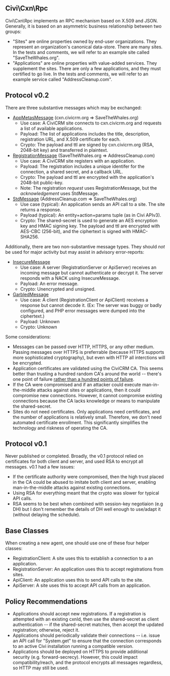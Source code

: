 Civi\Cxn\Rpc
------------

Civi\Cxn\Rpc implements an RPC mechanism based on X.509 and JSON.
Generally, it is based on an asymmetric business relationship between two
groups:

 * "Sites" are online properties owned by end-user organizations. They
   represent an organization's canonical data-store.  There are many sites.
   In the tests and comments, we will refer to an example site
   called "SaveTheWhales.org".
 * "Applications" are online properties with value-added services. They
   supplement the sites.  There are only a few applications, and they must
   certified to go live.  In the tests and comments, we will refer to an
   example service called "AddressCleanup.com".

Protocol v0.2
-------------

There are three substantive messages which may be exchanged:

 * [AppMetasMessage](src/Message/AppMetasMessage.php) (cxn.civicrm.org => SaveTheWhales.org)
   * Use case: A CiviCRM site connects to cxn.civicrm.org and requests a list of available applications.
   * Payload: The list of applications includes the title, description, registration URL, and X.509 certificate for each.
   * Crypto: The payload and ttl are signed by cxn.civicrm.org (RSA, 2048-bit key) and transferred in plaintext.
 * [RegistrationMessage](src/Message/RegistrationMessage.php) (SaveTheWhales.org => AddressCleanup.com)
   * Use case: A CiviCRM site registers with an application.
   * Payload: The registration includes a unique identifer for the connection, a shared secret, and a callback URL.
   * Crypto: The payload and ttl are encrypted with the application's 2048-bit public-key.
   * Note: The registration *request* uses RegistrationMessage, but the *acknowledgement* uses StdMessage.
 * [StdMessage](src/Message/StdMessage.php) (AddressCleanup.com => SaveTheWhales.org)
   * Use case (typical): An application sends an API call to a site. The site returns a response.
   * Payload (typical): An entity+action+params tuple (as in Civi APIv3).
   * Crypto: The shared-secret is used to generate an AES encryption key and HMAC signing key. The payload and ttl are encrypted with AES-CBC (256-bit), and the ciphertext is signed with HMAC-SHA256.

Additionally, there are two non-substantive message types. They should *not* be used for major activity but may assist in advisory error-reports:

 * [InsecureMessage](src/Message/InsecureMessage.php)
   * Use case: A server (RegistrationServer or ApiServer) receives an incoming message but cannot authenticate or decrypt it. The server responds with a NACK using InsecureMessage.
   * Payload: An error message.
   * Crypto: Unencrypted and unsigned.
 * [GarbledMessage](src/Message/GarbledMessage.php)
   * Use case: A client (RegistrationClient or ApiClient) receives a response but cannot decode it. (Ex: The server was buggy or badly configured, and PHP error messages were dumped into the ciphertext.)
   * Payload: Unknown
   * Crypto: Unknown

Some considerations:

 * Messages can be passed over HTTP, HTTPS, or any other medium. Passing messages over HTTPS is preferrable (because HTTPS supports more sophisticated cryptography), but even with HTTP all interctions will be encrypted.
 * Application certificates are validated using the CiviCRM CA. This seems better than trusting a hundred random CA's around the world -- there's one point of failure [rather than a hundred points of failure](http://googleonlinesecurity.blogspot.com/2015/03/maintaining-digital-certificate-security.html).
 * If the CA were compromised and if an attacker could execute man-in-the-middle attacks against sites or applications, then it could compromise new connections. However, it cannot compromise existing connections because the CA lacks knowledge or means to manipulate the shared-secret.
 * Sites do not need certificates. Only applications need certificates, and the number of applications is relatively small. Therefore, we don't need automated certificate enrollment. This significantly simplifies the technology and riskness of operating the CA.

Protocol v0.1
-------------

Never published or completed. Broadly, the v0.1 protocol relied on certificates for both client and server, and used RSA to encrypt all messages. v0.1 had a few issues:

 * If the certificate authority were compromised, then the high trust placed in the CA could be abused to imitate both client and server, enabling man-in-the-middle attacks against existing connections.
 * Using RSA for everything meant that the crypto was slower for typical API calls.
 * RSA seems to be best when combined with session-key negotiaion (e.g DH) but I don't remember the details of DH well enough to use/adapt it (without delaying the schedule).

Base Classes
------------

When creating a new agent, one should use one of these four helper classes:

 * RegistrationClient: A site uses this to establish a connection to a
   an application.
 * RegistrationServer: An application uses this to accept registrations
   from sites.
 * ApiClient: An application uses this to send API calls to the site.
 * ApiServer: A site uses this to accept API calls from an application.

Policy Recommendations
----------------------

 * Applications should accept new registrations. If a registration is
   attempted with an existing cxnId, then use the shared-secret as
   client authentication -- if the shared-secret matches, then
   accept the updated registration; otherwise, reject it.
 * Applications should periodically validate their connections --
   i.e. issue an API call for "System.get" to ensure that the
   connection corresponds to an active Civi installation running
   a compatible version.
 * Applications should be deployed on HTTPS to provide additional
   security (e.g. forward-secrecy). However, this could impact
   compatibility/reach, and the protocol encrypts all messages
   regardless, so HTTP may still be used.
